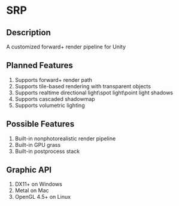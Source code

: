 # SRP

## Description
A customized forward+ render pipeline for Unity

## Planned Features
1. Supports forward+ render path
2. Supports tile-based rendering with transparent objects
3. Supports realtime directional light\spot light\point light shadows
4. Supports cascaded shadowmap
5. Supports volumetric lighting

## Possible Features
1. Built-in nonphotorealistic render pipeline
2. Built-in GPU grass
3. Built-in postprocess stack

## Graphic API
1. DX11+ on Windows
2. Metal on Mac
3. OpenGL 4.5+ on Linux
